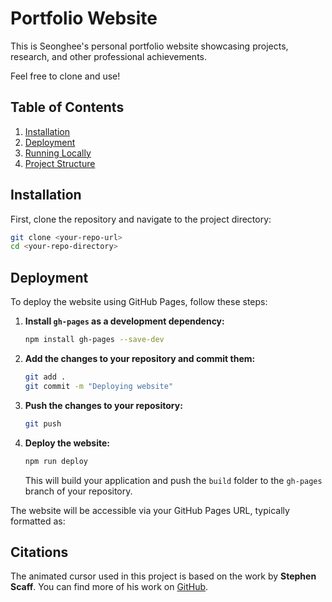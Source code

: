 # Portfolio Website

This is Seonghee's personal portfolio website showcasing projects, research, and other professional achievements.

Feel free to clone and use!

## Table of Contents

1. [Installation](#installation)
2. [Deployment](#deployment)
3. [Running Locally](#running-locally)
4. [Project Structure](#project-structure)

## Installation

First, clone the repository and navigate to the project directory:

```bash
git clone <your-repo-url>
cd <your-repo-directory>
```

## Deployment

To deploy the website using GitHub Pages, follow these steps:

1. **Install `gh-pages` as a development dependency:**

    ```bash
    npm install gh-pages --save-dev
    ```

2. **Add the changes to your repository and commit them:**

    ```bash
    git add .
    git commit -m "Deploying website"
    ```

3. **Push the changes to your repository:**

    ```bash
    git push
    ```

4. **Deploy the website:**

    ```bash
    npm run deploy
    ```

   This will build your application and push the `build` folder to the `gh-pages` branch of your repository. 

The website will be accessible via your GitHub Pages URL, typically formatted as:


## Citations

The animated cursor used in this project is based on the work by **Stephen Scaff**. You can find more of his work on [GitHub](https://github.com/stephenscaff).
